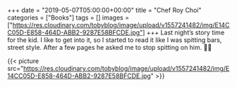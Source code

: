 +++
date = "2019-05-07T05:00:00+00:00"
title = "Chef Roy Choi"
categories = ["Books"]
tags = []
images = ["https://res.cloudinary.com/tobyblog/image/upload/v1557241482/img/E14CC05D-E858-464D-ABB2-9287E58BFCDE.jpg"]
+++
Last night’s story time for the kid. I like to get into it, so I started to read it like I was spitting bars, street style. After a few pages he asked me to stop spitting on him. 🎤🔥

{{< picture src="https://res.cloudinary.com/tobyblog/image/upload/v1557241482/img/E14CC05D-E858-464D-ABB2-9287E58BFCDE.jpg" >}}
